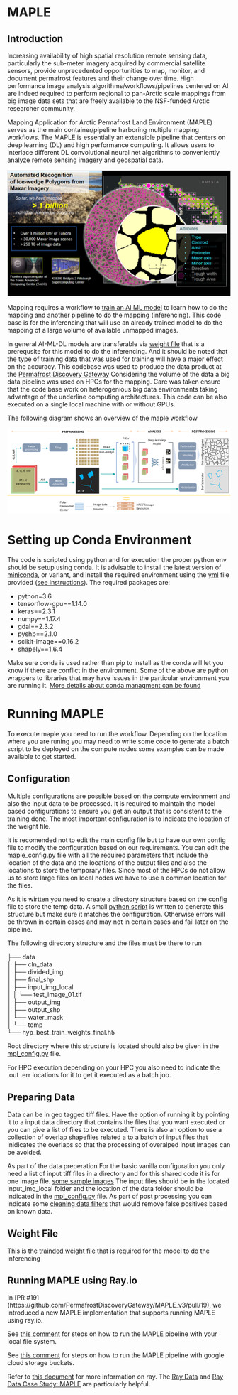 # MAPLE

## Introduction
Increasing availability of high spatial resolution remote sensing data, particularly the sub-meter imagery acquired by commercial satellite sensors, provide unprecedented opportunities to map, monitor, and document permafrost features and their change over time. High performance image analysis algorithms/workflows/pipelines centered on AI are indeed required to perform regional to pan-Arctic scale mappings from big image data sets that are freely available to the NSF-funded Arctic researcher community.

Mapping Application for Arctic Permafrost Land Environment (MAPLE) serves as the main container/pipeline harboring multiple mapping workflows. The MAPLE is essentially an extensible pipeline that centers on deep learning (DL) and high performance computing. It allows users to interlace different DL convolutional neural net algorithms to conveniently analyze remote sensing imagery and geospatial data.

![overview](maple_overview.png)

Mapping requires a workflow to [train an AI ML model](https://github.com/PermafrostDiscoveryGateway/MAPLE_v3/tree/main/MAPLE_Training) to learn how to do the mapping and another pipeline to do the mapping (inferencing). This code base is for the inferencing that will use an already trained model to do the mapping of a large volume of available unmapped images.

In general AI-ML-DL models are transferable via [weight file](#weight-file) that is a prerequsite for this model to do the inferencing. And it should be noted that the type of training data that was used for training will have a major effect on the accuracy. This codebase was used to produce the data product at the [Permafrost Discovery Gateway](https://arcticdata.io/catalog/portals/permafrost) Considering the volume of the data a big data pipeline was used on HPCs for the mapping. Care was taken ensure that the code base work on heterogenious big data environments taking advantage of the underline computing architectures. This code can be also executed on a single local machine with or without GPUs.

The following diagram shows an overview of the maple workflow

![workflow](maple_workflow.png)

# Setting up Conda Environment
The code is scripted using python and for execution the proper python env should be setup using conda. It is advisable to install the latest version of [miniconda](https://docs.conda.io/projects/miniconda/en/latest/#quick-command-line-install), or variant, and install the required environment using the [yml](https://github.com/PermafrostDiscoveryGateway/MAPLE_v3/blob/main/environment_maple.yml) file provided ([see instructions](https://conda.io/projects/conda/en/latest/user-guide/tasks/manage-environments.html#creating-an-environment-from-an-environment-yml-file)). The required packages are:

  - python=3.6
  - tensorflow-gpu==1.14.0
  - keras==2.3.1
  - numpy==1.17.4
  - gdal==2.3.2
  - pyshp==2.1.0
  - scikit-image==0.16.2
  - shapely==1.6.4

Make sure conda is used rather than pip to install as the conda will let you know if there are conflict in the environment. Some of the above are python wrappers to libraries that may have issues in the particular environment you are running it. [More details about conda managment can be found](https://conda.io/projects/conda/en/latest/user-guide/tasks/manage-conda.html)


# Running MAPLE

To execute maple you need to run the workflow. Depending on the location where you are runing you may need to write some code to generate a batch script to be deployed on the compute nodes some examples can be made available to get started.

## Configuration
Multiple configurations are possible based on the compute environment and also the input data to be processed.
It is required to maintain the model based configurations to ensure you get an output that is consistent to the training done. The most important configuration is to indicate the location of the weight file.

It is recomended not to edit the main config file but to have our own config file to modify the configuration based on our requirements. You can edit the maple_config.py file with all the required parameters that include the location of the data and the locations of the output files and also the locations to store the temporary files. Since most of the HPCs do not allow us to store large files on local nodes we have to use a common location for the files.

As it is wirtten you need to create a directory structure based on the config file to store the temp data. A small [python script](mpl_workflow_create_dir_struct.py) is written  to generate this structure but make sure it matches the configuration. Otherwise errors will be thrown in certain cases and may not in certain cases and fail later on the pipeline.

The following directory structure and the files must be there to run

├── data <br>
│ ├── cln_data <br>
│ ├── divided_img <br>
│ ├── final_shp <br>
│ ├── input_img_local <br>
│ │    └── test_image_01.tif <br>
│ ├── output_img <br>
│ ├── output_shp <br>
│ └── water_mask <br>
│    └── temp <br>
└── hyp_best_train_weights_final.h5 <br>

Root directory where this structure is located should also be given in the [mpl_config.py](mpl_config.py) file.

For HPC execution depending on your HPC you also need to indicate the .out .err locations for it to get it executed as a batch job.

## Preparing Data

Data can be in geo tagged tiff files. Have the option of running it by pointing it to a input data directory that contains the files that you want executed or you can give a list of files to be executed. There is also an option to use a collection of overlap shapefiles related a to a batch of input files that inidicates the overlaps so that the processing of overalped input images can be avoided.

As part of the data preperation
For the basic vanilla configuration you only need a list of input tiff files in a directory and for this shared code it is for one image file. [some sample images](https://drive.google.com/drive/folders/16NH5tOHI7ZLwDPE55wrif9Cacri-c-wN?usp=sharing) The input files should be in the located input_img_local folder and the location of the data folder should be indicated in the [mpl_config.py](https://github.com/PermafrostDiscoveryGateway/MAPLE_v3/blob/main/mpl_config.py) file. As part of post processing you can indicate some [cleaning data filters](https://drive.google.com/file/d/1s4aKpLh4IL7YFkk4pqdhnDSqg-9eMk8M/view?usp=drive_link) that would remove false positives based on known data.

<h2 id="weight-file"> Weight File </h2>

This is the [trainded weight file](https://drive.google.com/file/d/1R51e8YqTKvc_5lq7wSKEbu1G1nyV1-YZ/view?usp=drive_link) that is required for the model to do the inferencing

<h2> Running MAPLE using Ray.io </h2>
In [PR #19](https://github.com/PermafrostDiscoveryGateway/MAPLE_v3/pull/19), we introduced a new MAPLE implementation that supports running MAPLE using ray.io.

See [this comment](https://github.com/PermafrostDiscoveryGateway/MAPLE_v3/pull/19#issue-2241066807) for steps on how to run the MAPLE pipeline with your local file system.

See [this comment](https://github.com/PermafrostDiscoveryGateway/MAPLE_v3/pull/19#issuecomment-2116407584) for steps on how to run the MAPLE pipeline with google cloud storage buckets.

Refer to [this document](https://docs.google.com/document/d/14kru_GPsakDJFX-On1Db_NLClEFvB6oLFMQFFkNQqsA/edit?usp=sharing) for more information on ray. The [Ray Data](https://docs.google.com/document/d/14kru_GPsakDJFX-On1Db_NLClEFvB6oLFMQFFkNQqsA/edit#heading=h.6lw6d49z80gv) and [Ray Data Case Study: MAPLE](https://docs.google.com/document/d/14kru_GPsakDJFX-On1Db_NLClEFvB6oLFMQFFkNQqsA/edit#heading=h.otzb3b7a6vhk) are particularly helpful.
